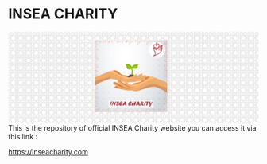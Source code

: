 # INSEA CHARITY
![INSEA Charity](https://github.com/Hamid-abdellaoui/insea-charity/blob/main/assets/images/bgrm.jpg)
This is the repository of official INSEA Charity website you can access it via this link :

https://inseacharity.com



